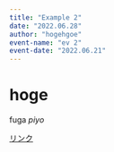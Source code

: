 ```yaml
---
title: "Example 2"
date: "2022.06.28"
author: "hogehgoe"
event-name: "ev 2"
event-date: "2022.06.21"
---
```


# hoge

fuga *piyo*

[リンク](https://www.google.co.jp/)
